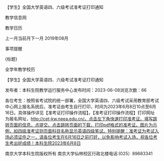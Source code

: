 






【学生】全国大学英语四、六级考试准考证打印通知





























教学信息网







































教学日历



上一月当前月下一月
2019年08月





事项提醒


{标题}


全学年教学校历
























【学生】全国大学英语四、六级考试准考证打印通知

发布者：本科生院教学运行服务中心发布时间：2023-06-08浏览次数：66

各位考生：按照省考试院的统一部署，全国大学英语四、六级考试采用教育部考试中心网上报名系统后，准考证由考生自行打印，时间为2023年6月8日10点至6月16日。具体操作详见【准考证打印操作流程】。【准考证打印操作流程】打印网址为报名网址，http://cet-kw.neea.edu.cn/。点击左下角快速打印准考证。填写跳转页面的信息，点提交。点击跳转页面的下载，打印pdf格式的准考证。图片为示例，如四级准考证则页面科目名称显示英语四级笔试。特别提醒：准考证为考试入场必须证件之一，请各位考生在6月16日之前打好，以免影响考试入场，祝各位考生考出好成绩！本科生院2023年6月8日

















南京大学本科生院版权所有
南京大学仙林校区行政北楼电话:(025）89683341






















